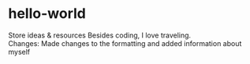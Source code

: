 # hello-world
Store ideas & resources 
Besides coding, I love traveling.  
Changes: Made changes to the formatting and added information about myself 

